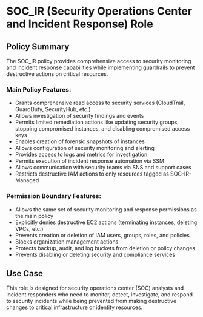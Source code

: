 # SOC_IR (Security Operations Center and Incident Response) Role

## Policy Summary
The SOC_IR policy provides comprehensive access to security monitoring and incident response capabilities while implementing guardrails to prevent destructive actions on critical resources.

### Main Policy Features:
- Grants comprehensive read access to security services (CloudTrail, GuardDuty, SecurityHub, etc.)
- Allows investigation of security findings and events
- Permits limited remediation actions like updating security groups, stopping compromised instances, and disabling compromised access keys
- Enables creation of forensic snapshots of instances
- Allows configuration of security monitoring and alerting
- Provides access to logs and metrics for investigation
- Permits execution of incident response automation via SSM
- Allows communication with security teams via SNS and support cases
- Restricts destructive IAM actions to only resources tagged as SOC-IR-Managed

### Permission Boundary Features:
- Allows the same set of security monitoring and response permissions as the main policy
- Explicitly denies destructive EC2 actions (terminating instances, deleting VPCs, etc.)
- Prevents creation or deletion of IAM users, groups, roles, and policies
- Blocks organization management actions
- Protects backup, audit, and log buckets from deletion or policy changes
- Prevents disabling or deleting security and compliance services

## Use Case
This role is designed for security operations center (SOC) analysts and incident responders who need to monitor, detect, investigate, and respond to security incidents while being prevented from making destructive changes to critical infrastructure or identity resources.
